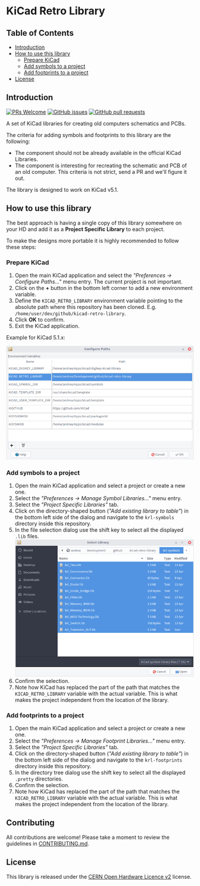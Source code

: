 # KiCad Retro Library

## Table of Contents

<!-- TOC -->
- [Introduction](#introduction)
- [How to use this library](#how-to-use-this-library)
  - [Prepare KiCad](#prepare-kicad)
  - [Add symbols to a project](#add-symbols-to-a-project)
  - [Add footprints to a project](#add-footprints-to-a-project)
- [License](#license)
<!-- /TOC -->

## Introduction

[![PRs Welcome](https://img.shields.io/badge/PRs-welcome-brightgreen.svg)](http://makeapullrequest.com)
[![GitHub issues](https://img.shields.io/github/issues-raw/KicadRetroArchive/kicad-retro-library)](https://github.com/KicadRetroArchive/kicad-retro-library/issues)
[![GitHub pull requests](https://img.shields.io/github/issues-pr/KicadRetroArchive/kicad-retro-library)](https://github.com/KicadRetroArchive/kicad-retro-library/pulls)

A set of KiCad libraries for creating old computers schematics and PCBs.

The criteria for adding symbols and footprints to this library are the following:

- The component should not be already available in the official KiCad Libraries.
- The component is interesting for recreating the schematic and PCB of an
  old computer. This criteria is not strict, send a PR and we'll figure it out.

The library is designed to work on KiCad v5.1.

## How to use this library

The best approach is having a single copy of this library somewhere on your
HD and add it as a **Project Specific Library** to each project.

To make the designs more portable it is highly recommended to follow these steps:

### Prepare KiCad

1. Open the main KiCad application and select the _"Preferences -> Configure Paths..."_
   menu entry. The current project is not important.
2. Click on the **+** button in the bottom left corner to add a new environment variable.
3. Define the `KICAD_RETRO_LIBRARY` environment variable pointing to the absolute
   path where this repository has been cloned. E.g. `/home/user/dev/github/kicad-retro-library`.
4. Click **OK** to confirm.
5. Exit the KiCad application.

Example for KiCad 5.1.x:

![KiCad Paths](pics/kicad-paths.png)

### Add symbols to a project

1. Open the main KiCad application and select a project or create a new one.
2. Select the _"Preferences -> Manage Symbol Libraries..."_ menu entry.
3. Select the _"Project Specific Libraries"_ tab.
4. Click on the directory-shaped button (_"Add existing library to table"_) in the
   bottom left side of the dialog and navigate to the `krl-symbols` directory
   inside this repository.
5. In the file selection dialog use the shift key to select all the displayed `.lib` files.
   ![Symbol libraries selection](pics/sym-lib-selection.png)
6. Confirm the selection.
7. Note how KiCad has replaced the part of the path that matches the `KICAD_RETRO_LIBRARY`
   variable with the actual variable. This is what makes the project independent
   from the location of the library.

### Add footprints to a project

1. Open the main KiCad application and select a project or create a new one.
2. Select the _"Preferences -> Manage Footprint Libraries..."_ menu entry.
3. Select the _"Project Specific Libraries"_ tab.
4. Click on the directory-shaped button (_"Add existing library to table"_) in the
   bottom left side of the dialog and navigate to the `krl-footprints` directory
   inside this repository.
5. In the directory tree dialog use the shift key to select all the displayed `.pretty` directories.
6. Confirm the selection.
7. Note how KiCad has replaced the part of the path that matches the `KICAD_RETRO_LIBRARY`
   variable with the actual variable. This is what makes the project independent
   from the location of the library.

## Contributing

All contributions are welcome!
Please take a moment to review the guidelines in [CONTRIBUTING.md](CONTRIBUTING.md).

## License

This library is released under the [CERN Open Hardware Licence v2](https://kt.cern/ohlv2)
license.
